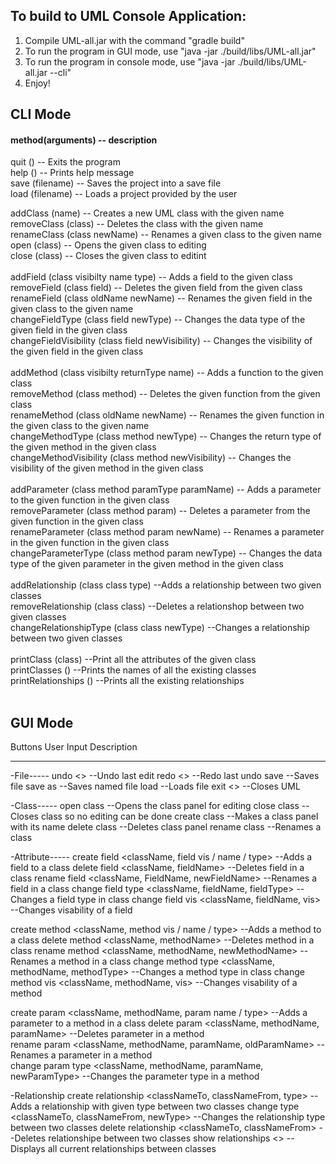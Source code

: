 ## To build to UML Console Application:

1. Compile UML-all.jar with the command "gradle build"
2. To run the program in GUI mode, use "java -jar ./build/libs/UML-all.jar"
3. To run the program in console mode, use "java -jar ./build/libs/UML-all.jar --cli"
4. Enjoy!


## CLI Mode
#### method(arguments) -- description
quit 			()      			-- Exits the program<br/>
help 			()      			-- Prints help message<br/>
save 			(filename) 			-- Saves the project into a save file<br/>
load 			(filename) 			-- Loads a project provided by the user<br/>


addClass 		(name)				-- Creates a new UML class with the given name<br/>
removeClass 		(class)				-- Deletes the class with the given name<br/>
renameClass 		(class newName)			-- Renames a given class to the given name<br/>
open 			(class)				-- Opens the given class to editing<br/>
close 			(class)				-- Closes the given class to editint<br/>
<br/>
addField 		(class visibilty name type)		-- Adds a field to the given class<br/>
removeField		(class field)			-- Deletes the given field from the given class<br/>
renameField		(class oldName newName) 		-- Renames the given field in the given class to the given name<br/>
changeFieldType		(class field newType)		-- Changes the data type of the given field in the given class<br/>
changeFieldVisibility   (class field newVisibility)     -- Changes the visibility of the given field in the given class<br/>
<br/>
addMethod		(class visibilty returnType name)	-- Adds a function to the given class<br/>
removeMethod		(class method)			-- Deletes the given function from the given class<br/>
renameMethod		(class oldName newName)		-- Renames the given function in the given class to the given name<br/>
changeMethodType	(class method newType)		-- Changes the return type of the given method in the given class<br/>
changeMethodVisibility  (class method newVisibility)    -- Changes the visibility of the given method in the given class<br/>
<br/>
addParameter		(class method paramType paramName)	-- Adds a parameter to the given function in the given class<br/>
removeParameter		(class method param)		-- Deletes a parameter from the given function in the given class<br/>
renameParameter		(class method param newName)	-- Renames a parameter in the given function in the given class<br/>
changeParameterType	(class method param newType)	-- Changes the data type of the given parameter in the given method in the given class<br/>
<br/>
addRelationship 	(class class type)			--Adds a relationship between two given classes<br/>
removeRelationship 	(class class)		--Deletes a relationshop between two given classes<br/>
changeRelationshipType 	(class class newType)			--Changes a relationship between two given classes<br/>
<br/>
printClass		(class)				--Print all the attributes of the given class<br/>
printClasses		()				--Prints the names of all the existing classes<br/>
printRelationships	()				--Prints all the existing relationships<br/>
<br/>
## GUI Mode
Buttons			User Input			Description
-------			----------			-----------
-File-----
  undo 			<>				--Undo last edit
  redo			<>				--Redo last undo
  save			<if no named file: name file>	--Saves file 
  save as		<file>				--Saves named file
  load			<file>				--Loads file
  exit			<>				--Closes UML

-Class-----
  open class		<class name>			--Opens the class panel for editing 
  close class		<class name>			--Closes class so no editing can be done
  create class		<class name>			--Makes a class panel with its name
  delete class		<class name>			--Deletes class panel
  rename class		<class name>			--Renames a class

-Attribute-----
  create field		<className, field vis / name / type>	--Adds a field to a class 
  delete field		<className, fieldName> 			--Deletes field in a class 
  rename field		<className, FieldName, newFieldName> 	--Renames a field in a class
  change field type	<className, fieldName, fieldType>	--Changes a field type in class
  change field vis	<className, fieldName, vis>		--Changes visability of a field

  create method		<className, method vis / name / type>	--Adds a method to a class 
  delete method		<className, methodName> 		--Deletes method in a class
  rename method		<className, methodName, newMethodName> 	--Renames a method in a class
  change method type	<className, methodName, methodType>	--Changes a method type in class
  change method vis	<className, methodName, vis>		--Changes visability of a method

  create param		<className, methodName, param name / type>		--Adds a parameter to a method in a class
  delete param		<className, methodName, paramName>			--Deletes parameter in a method  
  rename param		<className, methodName, paramName, oldParamName>	--Renames a parameter in a method	
  change param type	<className, methodName, paramName, newParamType>	--Changes the parameter type in a method

-Relationship
  create relationship	<classNameTo, classNameFrom, type>	--Adds a relationship with given type between two classes
  change type		<classNameTo, classNameFrom, newType>	--Changes the relationship type between two classes	
  delete relationship 	<classNameTo, classNameFrom>		--Deletes relationshipe between two classes
  show relationships	<>					--Displays all current relationships between classes

